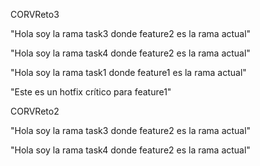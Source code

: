 
CORVReto3


"Hola soy la rama task3 donde feature2 es la rama actual"


"Hola soy la rama task4 donde feature2 es la rama actual"

"Hola soy la rama task1 donde feature1 es la rama actual"

"Este es un hotfix crítico para feature1"


CORVReto2


"Hola soy la rama task3 donde feature2 es la rama actual"

"Hola soy la rama task4 donde feature2 es la rama actual"


